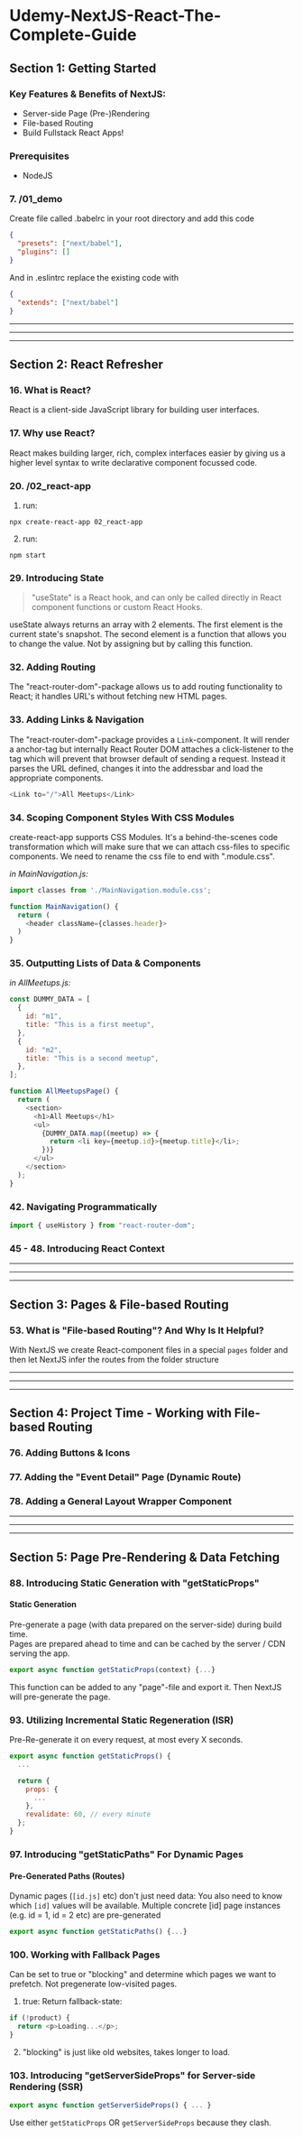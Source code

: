 # Udemy-NextJS-React-The-Complete-Guide

## Section 1: Getting Started

### Key Features & Benefits of NextJS:

- Server-side Page (Pre-)Rendering
- File-based Routing
- Build Fullstack React Apps!

### Prerequisites

- NodeJS

### 7. /01_demo

Create file called .babelrc in your root directory and add this code

```json
{
  "presets": ["next/babel"],
  "plugins": []
}
```

And in .eslintrc replace the existing code with

```json
{
  "extends": ["next/babel"]
}
```

---

---

---

## Section 2: React Refresher

### 16. What is React?

React is a client-side JavaScript library for building user interfaces.

### 17. Why use React?

React makes building larger, rich, complex interfaces easier by giving us a higher level syntax to write declarative component focussed code.

### 20. /02_react-app

1. run:

```code
npx create-react-app 02_react-app
```

2. run:

```code
npm start
```

### 29. Introducing State

> "useState" is a React hook, and can only be called directly in React component functions or custom React Hooks.

useState always returns an array with 2 elements. The first element is the current state's snapshot. The second element is a function that allows you to change the value. Not by assigning but by calling this function.

### 32. Adding Routing

The "react-router-dom"-package allows us to add routing functionality to React; it handles URL's without fetching new HTML pages.

### 33. Adding Links & Navigation

The "react-router-dom"-package provides a `Link`-component.
It will render a anchor-tag but internally React Router DOM attaches a click-listener to the tag which will prevent that browser default of sending a request.
Instead it parses the URL defined, changes it into the addressbar and load the appropriate components.

```js
<Link to="/">All Meetups</Link>
```

### 34. Scoping Component Styles With CSS Modules

create-react-app supports CSS Modules. It's a behind-the-scenes code transformation which will make sure that we can attach css-files to specific components. We need to rename the css file to end with ".module.css".

_in MainNavigation.js:_

```js
import classes from './MainNavigation.module.css';

function MainNavigation() {
  return (
    <header className={classes.header}>
  )
}
```

### 35. Outputting Lists of Data & Components

_in AllMeetups.js:_

```js
const DUMMY_DATA = [
  {
    id: "m1",
    title: "This is a first meetup",
  },
  {
    id: "m2",
    title: "This is a second meetup",
  },
];

function AllMeetupsPage() {
  return (
    <section>
      <h1>All Meetups</h1>
      <ul>
        {DUMMY_DATA.map((meetup) => {
          return <li key={meetup.id}>{meetup.title}</li>;
        })}
      </ul>
    </section>
  );
}
```

### 42. Navigating Programmatically

```js
import { useHistory } from "react-router-dom";
```

### 45 - 48. Introducing React Context

---

---

---

## Section 3: Pages & File-based Routing

### 53. What is "File-based Routing"? And Why Is It Helpful?

With NextJS we create React-component files in a special `pages` folder and then let NextJS infer the routes from the folder structure

---

---

---

## Section 4: Project Time - Working with File-based Routing

### 76. Adding Buttons & Icons

### 77. Adding the "Event Detail" Page (Dynamic Route)

### 78. Adding a General Layout Wrapper Component

---

---

---

## Section 5: Page Pre-Rendering & Data Fetching

### 88. Introducing Static Generation with "getStaticProps"

#### Static Generation

Pre-generate a page (with data prepared on the server-side) during build time.  
Pages are prepared ahead to time and can be cached by the server / CDN serving the app.

```js
export async function getStaticProps(context) {...}
```

This function can be added to any "page"-file and export it. Then NextJS will pre-generate the page.

### 93. Utilizing Incremental Static Regeneration (ISR)

Pre-Re-generate it on every request, at most every X seconds.

```js
export async function getStaticProps() {
  ...

  return {
    props: {
      ...
    },
    revalidate: 60, // every minute
  };
}
```

### 97. Introducing "getStaticPaths" For Dynamic Pages

#### Pre-Generated Paths (Routes)

Dynamic pages (`[id.js]` etc) don't just need data: You also need to know which `[id]` values will be available.
Multiple concrete [id] page instances (e.g. id = 1, id = 2 etc) are pre-generated

```js
export async function getStaticPaths() {...}
```

### 100. Working with Fallback Pages

Can be set to true or "blocking" and determine which pages we want to prefetch.
Not pregenerate low-visited pages.

1. true:
   Return fallback-state:

```js
if (!product) {
  return <p>Loading...</p>;
}
```

2. "blocking" is just like old websites, takes longer to load.

### 103. Introducing "getServerSideProps" for Server-side Rendering (SSR)

```js
export async function getServerSideProps() { ... }
```

Use either `getStaticProps` OR `getServerSideProps` because they clash.
